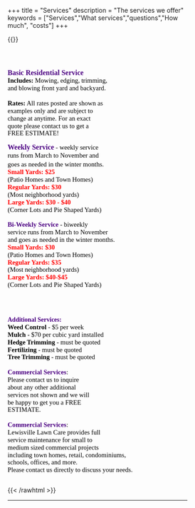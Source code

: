 +++
title = "Services"
description = "The services we offer"
keywords = ["Services","What services","questions","How much", "costs"]
+++

{{<rawhtml >}}

<html>
<head><meta http-equiv="Content-Type" content="text/html; charset=utf-8">
<title>Lewisville Lawn Care Services</title>
<meta name="Keywords" content="lewisville lawn care, lewisville lawn service, lawn Mowing, lawn Care, lawn service in lewisville, flower mound, highland village, lawn maintenance, lawn care company, lawn service in flowermound, lewisville landscape maintenance, lawn, lawn mowing in Lewisville">
<style>
* {
  box-sizing: border-box;
}

/* Create two equal columns that floats next to each other */
.column {
  float: left;
  width: 50%;
  padding: 10px;
}

/* Clear floats after the columns */
.row:after {
  content: "";
  display: table;
  clear: both;
}
</style>
</head>
<body lang=EN-US>
    <div class="row">
        <div class="column">
        <p><span style='font-family:"Georgia",serif;color:indigo'><o:p>&nbsp;</o:p></span></b></p>
        <p><b><span style='font-size:12.0pt;line-height:115%; font-family:"Georgia",serif;color:indigo'>Basic Residential Service</span></b><span
        style='font-size:11.0pt;line-height:115%;font-family:"Georgia",serif;
        color:black'><br style='font-variant-ligatures: normal;font-variant-caps: normal;
        orphans: 2;text-align:start;widows: 2;-webkit-text-stroke-width: 0px;
        text-decoration-thickness: initial;text-decoration-style: initial;text-decoration-color: initial;
        word-spacing:0px'>
        <b>Includes:</b> Mowing, edging, trimming,<br soft="">
        and blowing front yard and backyard.<br>
        <br>
        <b>Rates:</b> All rates posted are shown as<br soft="">
        examples only and are subject to<br soft="">
        change at anytime. For an exact<br soft="">
        quote please contact us to get a <br>
        FREE ESTIMATE!<o:p></o:p></span></p>
		<p><b><span style='font-size:12.0pt;line-height:115%;
        font-family:"Georgia",serif;color:indigo'>Weekly Service</span></b><span
        style='font-size:11.0pt;line-height:115%;font-family:"Georgia",serif;
        color:indigo'> </span><span style='font-size:11.0pt;line-height:115%;
        font-family:"Georgia",serif;color:black'>- weekly service<br soft="">
        runs from March to November and<br soft="">
        goes as needed in the winter months.</span><span style='font-size:13.5pt;
        line-height:115%;font-family:"Georgia",serif;color:black'><br style='font-variant-ligatures: normal;
        font-variant-caps: normal;orphans: 2;text-align:start;widows: 2;-webkit-text-stroke-width: 0px;
        text-decoration-thickness: initial;text-decoration-style: initial;text-decoration-color: initial;
        word-spacing:0px'>
        </span><b style='font-variant-ligatures: normal;font-variant-caps: normal;
        orphans: 2;text-align:start;widows: 2;-webkit-text-stroke-width: 0px;
        text-decoration-thickness: initial;text-decoration-style: initial;text-decoration-color: initial;
        word-spacing:0px'><span style='font-size:11.0pt;line-height:115%;font-family:
        "Georgia",serif;color:red'>Small Yards: $25</span></b><span style='font-size:
        11.0pt;line-height:115%;font-family:"Georgia",serif;color:black'><br
        style='font-variant-ligatures: normal;font-variant-caps: normal;orphans: 2;
        text-align:start;widows: 2;-webkit-text-stroke-width: 0px;text-decoration-thickness: initial;
        text-decoration-style: initial;text-decoration-color: initial;word-spacing:
        0px'>
        (Patio Homes and Town Homes)<br style='font-variant-ligatures: normal;
        font-variant-caps: normal;orphans: 2;text-align:start;widows: 2;-webkit-text-stroke-width: 0px;
        text-decoration-thickness: initial;text-decoration-style: initial;text-decoration-color: initial;
        word-spacing:0px'>
        </span><b style='font-variant-ligatures: normal;font-variant-caps: normal;
        orphans: 2;text-align:start;widows: 2;-webkit-text-stroke-width: 0px;
        text-decoration-thickness: initial;text-decoration-style: initial;text-decoration-color: initial;
        word-spacing:0px'><span style='font-size:11.0pt;line-height:115%;font-family:
        "Georgia",serif;color:red'>Regular Yards: $30</span></b><span style='font-size:
        11.0pt;line-height:115%;font-family:"Georgia",serif;color:black'><br
        style='font-variant-ligatures: normal;font-variant-caps: normal;orphans: 2;
        text-align:start;widows: 2;-webkit-text-stroke-width: 0px;text-decoration-thickness: initial;
        text-decoration-style: initial;text-decoration-color: initial;word-spacing:
        0px'>
        (Most neighborhood yards)<br style='font-variant-ligatures: normal;font-variant-caps: normal;
        orphans: 2;text-align:start;widows: 2;-webkit-text-stroke-width: 0px;
        text-decoration-thickness: initial;text-decoration-style: initial;text-decoration-color: initial;
        word-spacing:0px'>
        </span><b><span style='font-size:11.0pt;line-height:115%;font-family:"Georgia",serif;
        color:red'>Large Yards: $30 - $40</span></b><span style='font-size:11.0pt;
        line-height:115%;font-family:"Georgia",serif;color:black'><br style='font-variant-ligatures: normal;
        font-variant-caps: normal;orphans: 2;text-align:start;widows: 2;-webkit-text-stroke-width: 0px;
        text-decoration-thickness: initial;text-decoration-style: initial;text-decoration-color: initial;
        word-spacing:0px'>
        (Corner Lots and Pie Shaped Yards)<br><br>
        </span><span class=text><b><span style='font-size:11.0pt;line-height:115%;
        font-family:"Georgia",serif;color:indigo'>Bi-Weekly Service</span></b><span
        style='font-size:11.0pt;line-height:115%;font-family:"Georgia",serif;
        color:indigo'> </span><span style='font-size:11.0pt;line-height:115%;
        font-family:"Georgia",serif;color:black'>- biweekly <br>
        service runs from March to November <br>
        and goes as needed in the winter months.<br>
        </span></span><strong><span style='font-size:11.0pt;line-height:115%;
        font-family:"Georgia",serif;color:red'>Small Yards: $30</span></strong><span
        style='font-size:11.0pt;line-height:115%;font-family:"Georgia",serif;
        color:black'><br>
        <span class=text>(Patio Homes and Town Homes)</span><br>
        </span><span class=text><b><span style='font-size:11.0pt;line-height:115%;
        font-family:"Georgia",serif;color:red'>Regular Yards: $35</span></b></span><span
        style='font-size:11.0pt;line-height:115%;font-family:"Georgia",serif;
        color:black'><br>
        <span class=text>(Most neighborhood yards)</span><br>
        </span><span class=text><b><span style='font-size:11.0pt;line-height:115%;
        font-family:"Georgia",serif;color:red'>Large Yards: $40-$45</span></b></span><span
        style='font-size:11.0pt;line-height:115%;font-family:"Georgia",serif;
        color:black'><br>
        <span class=text>(Corner Lots and Pie Shaped Yards)</span></span></span><span
        style='font-size:10.5pt;line-height:115%;font-family:"Verdana",sans-serif;
        color:black'><o:p></o:p></span></p>
        </div>
        <div class="column">
        <p><br><br><b><span style='font-family:"Georgia",serif;color:indigo'>Additional
        Services:</span></b><br><span class=text><span style='font-size:11.0pt;line-height:115%;
        font-family:"Georgia",serif;color:black'><b>Weed Control</b> - $5 per week<br><span class=text>
        <span style='font-size:11.0pt;line-height:115%;font-family:"Georgia",serif;color:black'>
        <b>Mulch</b> - $70 per cubic yard installed</span><br><span style='font-size:11.0pt;
        line-height:115%;font-family:"Georgia",serif;color:black'>
        <b>Hedge Trimming</b> - must be quoted</span><br><span style='font-size:11.0pt;
        line-height:115%;font-family:"Georgia",serif;color:black'>
        <b>Fertilizing</b> - must be quoted</span><br><span style='font-size:11.0pt;
        line-height:115%;font-family:"Georgia",serif;color:black'>
        <b>Tree Trimming</b> - must be quoted<br></span><br>
        </span><b><span style='font-family:"Georgia",serif;color:indigo'>Commercial Services</span></b><span
        style='font-family:"Georgia",serif;color:black'>:</span><span style='font-size:
        11.0pt;line-height:115%;font-family:"Georgia",serif;color:black'><br>                
        Please contact us to inquire<br soft="">
        about any other additional<br soft="">
        services not shown and we will<br soft="">
        be happy to get you a FREE<br soft="">
        ESTIMATE.<br>
        <br>
        </span><b><span style='font-family:"Georgia",serif;color:indigo'>Commercial Services</span></b><span
        style='font-family:"Georgia",serif;color:black'>:</span><span style='font-size:
        11.0pt;line-height:115%;font-family:"Georgia",serif;color:black'><br>
        Lewisville Lawn Care provides full <br>
        service maintenance for small to <br>
        medium sized commercial projects <br>
        including town homes, retail, condominiums, <br>
        schools, offices, and more.<br soft="">
        Please contact us directly to discuss your needs.</span></p>   
        </div>
    </div>
</body>
</html>

{{< /rawhtml >}}

--- 

>